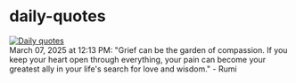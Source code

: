 # daily-quotes
[![Daily quotes](https://github.com/ceepu8/daily-quotes/actions/workflows/daily-quote.yml/badge.svg)](https://github.com/ceepu8/daily-quotes/actions/workflows/daily-quote.yml)<br/>
March 07, 2025 at 12:13 PM: "Grief can be the garden of compassion. If you keep your heart open through everything, your pain can become your greatest ally in your life's search for love and wisdom." - Rumi
